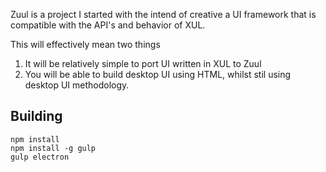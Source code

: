 Zuul is a project I started with the intend of creative a UI framework
that is compatible with the API's and behavior of XUL.

This will effectively mean two things

 1. It will be relatively simple to port UI written in XUL to Zuul
 2. You will be able to build desktop UI using HTML, whilst stil using desktop UI methodology.
 
## Building

```
npm install
npm install -g gulp
gulp electron
```